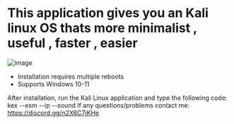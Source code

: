 # This application gives you an Kali linux OS thats more minimalist , useful , faster , easier

![image](https://user-images.githubusercontent.com/104208624/191356499-11872a64-5dcd-4cab-88d4-20129a43f8bc.png)

* Installation requires multiple reboots
* Supports Windows 10-11

After installation, run the Kali Linux application and type the following code: kex --esm --ip --sound
If any questions/problems contact me: https://discord.gg/n2X6C7jKHe

